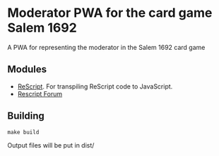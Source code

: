 
# Moderator PWA for the card game Salem 1692

A PWA for representing the moderator in the Salem 1692 card game

## Modules

- [ReScript](https://rescript-lang.org/docs/manual/latest/overview). For transpiling ReScript code to JavaScript.
- [Rescript Forum](https://www.reddit.com/r/rescript/)

## Building

```
make build
```

Output files will be put in dist/


